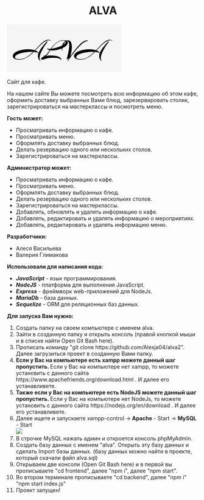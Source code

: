 <h1 align="center">ALVA</h1>
<img  width='300px' src="https://github.com/Alesja04/alva2/blob/master/frontend/public/img/logo.png"</img>
<p>Сайт для кафе.</p>
<p>На нашем сайте Вы можете посмотреть всю информацию об этом кафе, оформить доставку выбранных Вами блюд, зарезервировать столик, зарегистрироваться на мастерклассы и посмотреть меню.</p>

<p><b>Гость может:</b>
<ul>
  <li>Просматривать информацию о кафе.</li>
  <li>Просматривать меню.</li>
  <li>Оформлять доставку выбранных блюд.</li>
  <li>Делать резервацию одного или нескольких столов.</li>
  <li>Зарегистрироваться на мастерклассы.</li>
</ul>
</p>

<p><b>Администратор может:</b>
<ul>
  <li>Просматривать информацию о кафе.</li>
  <li>Просматривать меню.</li>
  <li>Оформлять доставку выбранных блюд.</li>
  <li>Делать резервацию одного или нескольких столов.</li>
  <li>Зарегистрироваться на мастерклассы.</li>
  <li>Добавлять, обновлять и удалять информацию о кафе.</li>
  <li>Добавлять, редактировать и удалять информацию о мероприятиях.</li>
  <li>Добавлять, редактировать и удалять информацию меню.</li>
</ul>
</p>

<p><b>Разработчики:</b> 
<ul>
  <li>Алеся Васильева</li>
  <li>Валерия Глимакова</li>
</ul>
</p>

<p><b>Использовали для написания кода:</b> 
<ul>
  <li><b><i>JavaScript</i></b> - язык программирования.</li>
  <li><b><i>NodeJS</i></b> - платформа для выполнения JavaScript.</li>
  <li><b><i>Express</i></b> - фреймворк web-приложений для NodeJs.</li>
  <li><b><i>MariaDb</i></b> - база данных.</li>
  <li><b><i>Sequelize</i></b> - ORM для реляционных баз данных.</li>
</ul>
</p>

<p>
  <b>Для запуска Вам нужно:</b>
  <ol>
  <li>Создать папку на своем компьютере с именем alva.</li>
  <li>Зайти в созданную папку и открыть консоль (правой кнопкой мыши и в списке найти Open Git Bash here).</li>
  <li>Прописать команду "git clone https://github.com/Alesja04/alva2". Далее загрузиться проект в созданную Вами папку.</li>
  <li><b>Если у Вас на компьютере есть xampp можете данный шаг пропустить. </b>Если у Вас на компьютере нет xampp, то можете установить с данного сайта https://www.apachefriends.org/download.html . И далее его устанавливете.</li>
  <li><b>Также если у Вас на компьютере есть NodeJS можете данный шаг пропустить. </b>Если у Вас на компьютере нет NodeJs, то можете установить с данного сайта https://nodejs.org/en/download . И далее его устанавливете.</li>
  <li>Далее ищете и запускаете xampp-control -><b> Apache</b> - Start -> <b>MySQL</b> - Start</li> <img  width='300px' src="https://devtuts.butlerccwebdev.net/testserver/xampp-control-panel.png"></img>
  <li>В строчке MySQL нажать админ и откроется консоль phpMyAdmin.</li>
  <li>Создать базу данных с именем "alva". Открыть эту базу данных и сделать Import базы данных. (базу данных можно найти в проекте, который скачали файл alva.sql)</li> 
  <li>Открываем две консоли (Open Git Bash here) и в первой вы прописываете "cd frontend", далее "npm i", далее "npm start".</li>
  <li>Во втором терминале прописываете "cd backend", далее "npm i" "npm start index.js"</li>
  <li>Проект запущен!</li>
</ol>
</p>

  

